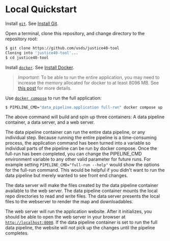 # Local Quickstart

Install [`git`](https://git-scm.com/). See [Install Git](INSTALLATION.md#install-git).

Open a terminal, clone this repository, and change directory to the repository root:

```sh
$ git clone https://github.com/usds/justice40-tool
Cloning into 'justice40-tool'...
$ cd justice40-tool
```

Install [`docker`](https://docs.docker.com/get-docker/). See [Install Docker](INSTALLATION.md#install-docker).

> _Important_: To be able to run the entire application, you may need to increase the memory allocated for docker to at least 8096 MB. See [this post](https://stackoverflow.com/a/44533437) for more details.

Use [`docker compose`](https://docs.docker.com/compose/) to run the full application:

```sh
$ PIPELINE_CMD="data_pipeline.application full-run" docker compose up
```
The above command will build and spin up three containers: A data pipeline container, a data server, and a web server. 

The data pipeline container can run the entire data pipeline, or any individual step. Because running the entire pipeline is a time-consuming process, the application command has been turned into a variable so individual parts of the pipeline can be run by docker compose. Once the full-run has been completed, you can change the PIPELINE_CMD environment variable to any other valid parameter for future runs. For example setting `PIPELINE_CMD="full-run --help"` would show the options for the full-run command. This would be helpful if you didn't want to run the data pipeline but merely wanted to see front end changes.

The data server will make the files created by the data pipeline container available to the web server. The data pipeline container mounts the local repo directories to read and write files. The data server presents the local files to the webserver to render the map and downloadables.

The web server will run the application website. After it initializes, you should be able to open the web server in your browser at [`http://localhost:8000`](http://localhost:8000). If the data pipeline container is set to run the full data pipeline, the website will not pick up the changes until the pipeline completes.